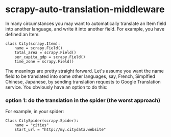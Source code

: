 # scrapy-auto-translation-middleware

In many circumstances you may want to automatically translate an Item field into another language, and write it into another field. For example, you have defined an Item:

    class City(scrapy.Item):
	    name = scrapy.Field()
	    total_area = scrapy.Field()
	    per_capita_gdp = scrapy.Field()
	    time_zone = scrapy.Field()

The meanings are pretty straight forward. Let's assume you want the name field to be translated into some other languages, say, French, Simplfied Chinese, Japanese, by sending translation requests to Google Translation service. You obviously have an option to do this:
### option 1:  do the translation in the spider (the worst approach)
For example, in your spider:

    Class CitySpider(scrapy.Spider):
	    name = "cities"
	    start_url = "http://my.citydata.website"

 
<!--stackedit_data:
eyJoaXN0b3J5IjpbLTE3MjY2NjEzMTQsLTExODIzMTU5OTksLT
g5OTA5MjM4OCwxMDA1OTE5MzgyLC0xNDYzMDY3ODI5LDcwMzUz
MjcsLTk4NzkyMTczLC0yMTAzMTU4MTM3LC04ODU0ODkyNl19
-->